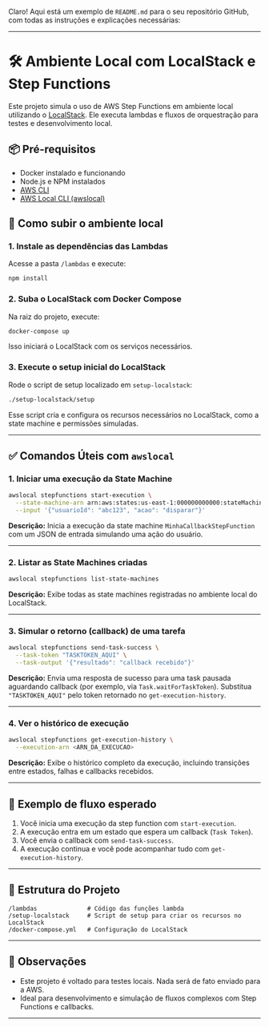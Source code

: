 Claro! Aqui está um exemplo de `README.md` para o seu repositório GitHub, com todas as instruções e explicações necessárias:

---

# 🛠️ Ambiente Local com LocalStack e Step Functions

Este projeto simula o uso de AWS Step Functions em ambiente local utilizando o [LocalStack](https://github.com/localstack/localstack). Ele executa lambdas e fluxos de orquestração para testes e desenvolvimento local.

## 📦 Pré-requisitos

- Docker instalado e funcionando
- Node.js e NPM instalados
- [AWS CLI](https://docs.aws.amazon.com/cli/latest/userguide/install-cliv2.html)
- [AWS Local CLI (awslocal)](https://github.com/localstack/awscli-local)

## 🚀 Como subir o ambiente local

### 1. Instale as dependências das Lambdas

Acesse a pasta `/lambdas` e execute:

```bash
npm install
```

### 2. Suba o LocalStack com Docker Compose

Na raiz do projeto, execute:

```bash
docker-compose up
```

Isso iniciará o LocalStack com os serviços necessários.

### 3. Execute o setup inicial do LocalStack

Rode o script de setup localizado em `setup-localstack`:

```bash
./setup-localstack/setup
```

Esse script cria e configura os recursos necessários no LocalStack, como a state machine e permissões simuladas.

---

## ✅ Comandos Úteis com `awslocal`

### 1. Iniciar uma execução da State Machine

```bash
awslocal stepfunctions start-execution \
  --state-machine-arn arn:aws:states:us-east-1:000000000000:stateMachine:MinhaCallbackStepFunction \
  --input '{"usuarioId": "abc123", "acao": "disparar"}'
```

**Descrição:** Inicia a execução da state machine `MinhaCallbackStepFunction` com um JSON de entrada simulando uma ação do usuário.

---

### 2. Listar as State Machines criadas

```bash
awslocal stepfunctions list-state-machines
```

**Descrição:** Exibe todas as state machines registradas no ambiente local do LocalStack.

---

### 3. Simular o retorno (callback) de uma tarefa

```bash
awslocal stepfunctions send-task-success \
  --task-token "TASKTOKEN_AQUI" \
  --task-output '{"resultado": "callback recebido"}'
```

**Descrição:** Envia uma resposta de sucesso para uma task pausada aguardando callback (por exemplo, via `Task.waitForTaskToken`). Substitua `"TASKTOKEN_AQUI"` pelo token retornado no `get-execution-history`.

---

### 4. Ver o histórico de execução

```bash
awslocal stepfunctions get-execution-history \
  --execution-arn <ARN_DA_EXECUCAO>
```

**Descrição:** Exibe o histórico completo da execução, incluindo transições entre estados, falhas e callbacks recebidos.

---

## 🧪 Exemplo de fluxo esperado

1. Você inicia uma execução da step function com `start-execution`.
2. A execução entra em um estado que espera um callback (`Task Token`).
3. Você envia o callback com `send-task-success`.
4. A execução continua e você pode acompanhar tudo com `get-execution-history`.

---

## 📂 Estrutura do Projeto

```
/lambdas              # Código das funções lambda
/setup-localstack     # Script de setup para criar os recursos no LocalStack
/docker-compose.yml   # Configuração do LocalStack
```

---

## 📌 Observações

- Este projeto é voltado para testes locais. Nada será de fato enviado para a AWS.
- Ideal para desenvolvimento e simulação de fluxos complexos com Step Functions e callbacks.

---
